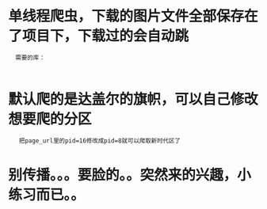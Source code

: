 # 单线程爬虫，下载的图片文件全部保存在了项目下，下载过的会自动跳
 ```bash
   需要的库：
   
```
# 默认爬的是达盖尔的旗帜，可以自己修改想要爬的分区

```bash
   把page_url里的pid=16修改成pid=8就可以爬取新时代区了
```
   
# 别传播。。。要脸的。。突然来的兴趣，小练习而已。。   
